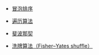 
* [冒泡排序](./sortAlgorithm)

* [遍历算法](./traversal)

* [斐波那契](./fibo)

* [洗牌算法（Fisher–Yates shuffle）](./fisherYatesShuffle)
